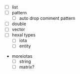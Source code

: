 * [ ] list
* [ ] pattern
  * [ ] auto drop comment pattern
* [ ] double
* [ ] vector
* [ ] hexal types
  * [ ] iota
  * [ ] entity
* moreiotas
  * [ ] string
  * [ ] matrix?